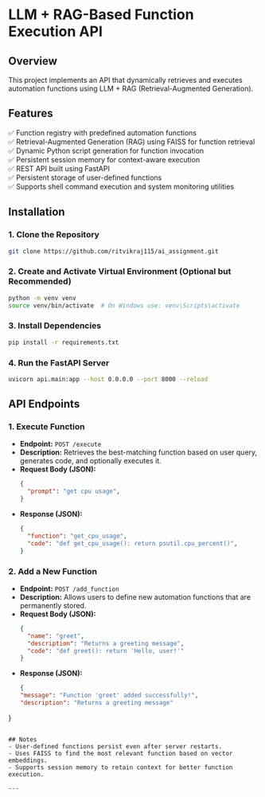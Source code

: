 # LLM + RAG-Based Function Execution API

## Overview
This project implements an API that dynamically retrieves and executes automation functions using LLM + RAG (Retrieval-Augmented Generation).

## Features
✅ Function registry with predefined automation functions  
✅ Retrieval-Augmented Generation (RAG) using FAISS for function retrieval  
✅ Dynamic Python script generation for function invocation  
✅ Persistent session memory for context-aware execution  
✅ REST API built using FastAPI  
✅ Persistent storage of user-defined functions  
✅ Supports shell command execution and system monitoring utilities  

## Installation

### 1. Clone the Repository
```sh
git clone https://github.com/ritvikraj115/ai_assignment.git
```

### 2. Create and Activate Virtual Environment (Optional but Recommended)
```sh
python -m venv venv
source venv/bin/activate  # On Windows use: venv\Scripts\activate
```

### 3. Install Dependencies
```sh
pip install -r requirements.txt
```

### 4. Run the FastAPI Server
```sh
uvicorn api.main:app --host 0.0.0.0 --port 8000 --reload
```

## API Endpoints

### 1. Execute Function
- **Endpoint:** `POST /execute`
- **Description:** Retrieves the best-matching function based on user query, generates code, and optionally executes it.
- **Request Body (JSON):**
  ```json
  {
    "prompt": "get cpu usage",
  }
  ```
- **Response (JSON):**
  ```json
  {
    "function": "get_cpu_usage",
    "code": "def get_cpu_usage(): return psutil.cpu_percent()",
  }
  ```

### 2. Add a New Function
- **Endpoint:** `POST /add_function`
- **Description:** Allows users to define new automation functions that are permanently stored.
- **Request Body (JSON):**
  ```json
  {
    "name": "greet",
    "description": "Returns a greeting message",
    "code": "def greet(): return 'Hello, user!'"
  }
  ```
- **Response (JSON):**
  ```json
  {
  "message": "Function 'greet' added successfully!",
  "description": "Returns a greeting message"
}
  ```

## Notes
- User-defined functions persist even after server restarts.
- Uses FAISS to find the most relevant function based on vector embeddings.
- Supports session memory to retain context for better function execution.

---

